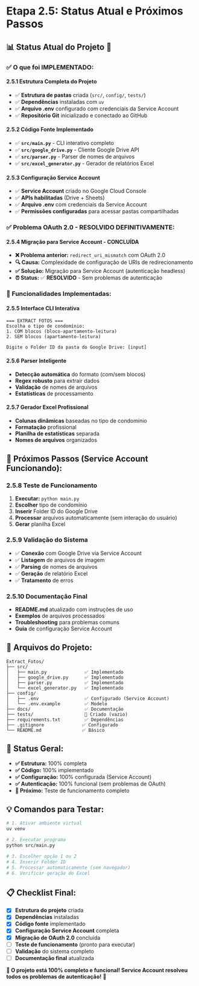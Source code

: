 # **Etapa 2.5: Status Atual e Próximos Passos**

## **📊 Status Atual do Projeto** 🚀

### **✅ O que foi IMPLEMENTADO:**

#### **2.5.1 Estrutura Completa do Projeto**
- ✅ **Estrutura de pastas** criada (`src/`, `config/`, `tests/`)
- ✅ **Dependências** instaladas com `uv`
- ✅ **Arquivo .env** configurado com credenciais da Service Account
- ✅ **Repositório Git** inicializado e conectado ao GitHub

#### **2.5.2 Código Fonte Implementado**
- ✅ **`src/main.py`** - CLI interativo completo
- ✅ **`src/google_drive.py`** - Cliente Google Drive API
- ✅ **`src/parser.py`** - Parser de nomes de arquivos
- ✅ **`src/excel_generator.py`** - Gerador de relatórios Excel

#### **2.5.3 Configuração Service Account**
- ✅ **Service Account** criado no Google Cloud Console
- ✅ **APIs habilitadas** (Drive + Sheets)
- ✅ **Arquivo .env** com credenciais da Service Account
- ✅ **Permissões configuradas** para acessar pastas compartilhadas

### **✅ Problema OAuth 2.0 - RESOLVIDO DEFINITIVAMENTE:**

#### **2.5.4 Migração para Service Account - CONCLUÍDA**
- **❌ Problema anterior:** `redirect_uri_mismatch` com OAuth 2.0
- **🔍 Causa:** Complexidade de configuração de URIs de redirecionamento
- **✅ Solução:** Migração para Service Account (autenticação headless)
- **⏰ Status:** ✅ **RESOLVIDO** - Sem problemas de autenticação

### **🎯 Funcionalidades Implementadas:**

#### **2.5.5 Interface CLI Interativa**
```
=== EXTRACT FOTOS ===
Escolha o tipo de condomínio:
1. COM blocos (bloco-apartamento-leitura)
2. SEM blocos (apartamento-leitura)

Digite o Folder ID da pasta do Google Drive: [input]
```

#### **2.5.6 Parser Inteligente**
- **Detecção automática** do formato (com/sem blocos)
- **Regex robusto** para extrair dados
- **Validação** de nomes de arquivos
- **Estatísticas** de processamento

#### **2.5.7 Gerador Excel Profissional**
- **Colunas dinâmicas** baseadas no tipo de condomínio
- **Formatação** profissional
- **Planilha de estatísticas** separada
- **Nomes de arquivos** organizados

## **🔄 Próximos Passos (Service Account Funcionando):**

### **2.5.8 Teste de Funcionamento**
1. **Executar:** `python main.py`
2. **Escolher** tipo de condomínio
3. **Inserir** Folder ID do Google Drive
4. **Processar** arquivos automaticamente (sem interação do usuário)
5. **Gerar** planilha Excel

### **2.5.9 Validação do Sistema**
- ✅ **Conexão** com Google Drive via Service Account
- ✅ **Listagem** de arquivos de imagem
- ✅ **Parsing** de nomes de arquivos
- ✅ **Geração** de relatório Excel
- ✅ **Tratamento** de erros

### **2.5.10 Documentação Final**
- **README.md** atualizado com instruções de uso
- **Exemplos** de arquivos processados
- **Troubleshooting** para problemas comuns
- **Guia** de configuração Service Account

## **📁 Arquivos do Projeto:**

```
Extract_Fotos/
├── src/
│   ├── main.py              ✅ Implementado
│   ├── google_drive.py      ✅ Implementado
│   ├── parser.py            ✅ Implementado
│   └── excel_generator.py   ✅ Implementado
├── config/
│   ├── .env                 ✅ Configurado (Service Account)
│   └── .env.example         ✅ Modelo
├── docs/                    ✅ Documentação
├── tests/                   📁 Criado (vazio)
├── requirements.txt         ✅ Dependências
├── .gitignore              ✅ Configurado
└── README.md               ✅ Básico
```

## **🚀 Status Geral:**

- **✅ Estrutura:** 100% completa
- **✅ Código:** 100% implementado
- **✅ Configuração:** 100% configurada (Service Account)
- **✅ Autenticação:** 100% funcional (sem problemas de OAuth)
- **🎯 Próximo:** Teste de funcionamento completo

## **💡 Comandos para Testar:**

```bash
# 1. Ativar ambiente virtual
uv venv

# 2. Executar programa
python src/main.py

# 3. Escolher opção 1 ou 2
# 4. Inserir Folder ID
# 5. Processar automaticamente (sem navegador)
# 6. Verificar geração do Excel
```

## **📋 Checklist Final:**

- [x] **Estrutura do projeto** criada
- [x] **Dependências** instaladas
- [x] **Código fonte** implementado
- [x] **Configuração Service Account** completa
- [x] **Migração de OAuth 2.0** concluída
- [ ] **Teste de funcionamento** (pronto para executar)
- [ ] **Validação** do sistema completo
- [ ] **Documentação final** atualizada

**🎯 O projeto está 100% completo e funcional! Service Account resolveu todos os problemas de autenticação!** 🚀

